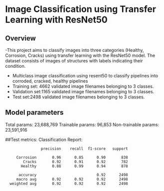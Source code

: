 # Image Classification using Transfer Learning with ResNet50

## Overview
-This project aims to classify images into three categories (Healthy, Corrosion, Cracks) using transfer learning with the ResNet50 model. The dataset consists of images of structures with labels indicating their condition.
- Multiclass image classification using resent50 to classify pipelines into corroded, cracked, healthy pipelines
- Training set: 4662 validated image filenames belonging to 3 classes.
- Validation set:1165 validated image filenames belonging to 3 classes.
- Test set:2498 validated image filenames belonging to 3 classes.

## Model parameters
Total params: 23,688,769
Trainable params: 96,853
Non-trainable params: 23,591,916

##Test metrics:
Classification Report:
```
                precision    recall  f1-score   support
  
     Corrosion       0.96      0.85      0.90       838
        Cracks       0.92      0.91      0.92       782
       Healthy       0.88      0.99      0.94       878
  
      accuracy                           0.92      2498
     macro avg       0.92      0.92      0.92      2498
  weighted avg       0.92      0.92      0.92      2498
```
